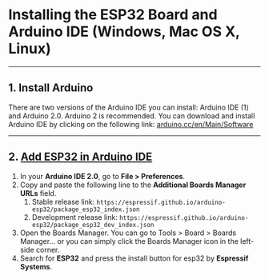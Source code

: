 # Installing the ESP32 Board and Arduino IDE (Windows, Mac OS X, Linux)

---
## 1. Install Arduino
There are two versions of the Arduino IDE you can install: Arduino IDE (1) and Arduino 2.0. Arduino 2 is recommended.
You can download and install Arduino IDE by clicking on the following link: [arduino.cc/en/Main/Software](https://arduino.cc/en/Main/Software)

---
## 2. [Add ESP32 in Arduino IDE](https://espressif-docs.readthedocs-hosted.com/projects/arduino-esp32/en/latest/installing.html)
1. In your **Arduino IDE 2.0**, go to **File > Preferences**.
2. Copy and paste the following line to the **Additional Boards Manager URLs** field.
   1. Stable release link: ` https://espressif.github.io/arduino-esp32/package_esp32_index.json `
   2. Development release link: `https://espressif.github.io/arduino-esp32/package_esp32_dev_index.json `
3. Open the Boards Manager. You can go to Tools > Board > Boards Manager… or you can simply click the Boards Manager icon in the left-side corner.
4. Search for **ESP32** and press the install button for esp32 by **Espressif Systems**.

